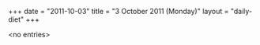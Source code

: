 +++
date = "2011-10-03"
title = "3 October 2011 (Monday)"
layout = "daily-diet"
+++


\<no entries\>

